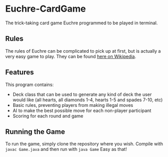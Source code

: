 # Euchre-CardGame

The trick-taking card game Euchre programmed to be played in terminal.

## Rules

The rules of Euchre can be complicated to pick up at first, but is actually a very easy game to play. 
They can be found [here on Wikipedia](https://en.wikipedia.org/wiki/Euchre).

## Features

This program contains:

- Deck class that can be used to generate any kind of deck the user would like (all hearts, all diamonds 1-4, hearts 1-5 and spades 7-10, etc)
- Basic rules, preventing players from making illegal moves
- AI to make the best possible move for each non-player participant
- Scoring for each round and game

## Running the Game
To run the game, simply clone the repository where you wish.
Compile with ```javac Game.java``` and then run with ```java Game```
Easy as that!
